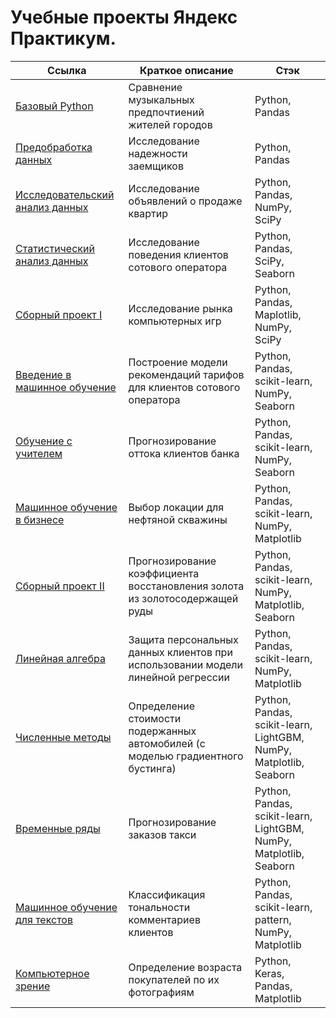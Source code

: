 # Учебные проекты Яндекс Практикум.

| Ссылка   | Краткое описание | Стэк |
|----------|----------|----------|
| [Базовый Python](https://github.com/alashkov83/Yandex_practicum_projects/tree/main/%D0%91%D0%B0%D0%B7%D0%BE%D0%B2%D1%8B%D0%B9_%D0%9F%D0%B0%D0%B9%D1%82%D0%BE%D0%BD) | Сравнение музыкальных предпочтиений жителей городов | Python, Pandas |
| [Предобработка данных](https://github.com/alashkov83/Yandex_practicum_projects/tree/main/%D0%91%D0%B0%D0%B7%D0%BE%D0%B2%D1%8B%D0%B9_%D0%9F%D0%B0%D0%B9%D1%82%D0%BE%D0%BD) | Исследование надежности заемщиков  | Python, Pandas |
| [Исследовательский анализ данных](https://github.com/alashkov83/Yandex_practicum_projects/tree/main/%D0%98%D1%81%D1%81%D0%BB%D0%B5%D0%B4%D0%BE%D0%B2%D0%B0%D1%82%D0%B5%D0%BB%D1%8C%D1%81%D0%BA%D0%B8%D0%B9_%D0%B0%D0%BD%D0%B0%D0%BB%D0%B8%D0%B7_%D0%B4%D0%B0%D0%BD%D0%BD%D1%8B%D1%85) | Исследование объявлений о продаже квартир | Python, Pandas, NumPy, SciPy |
| [Статистический анализ данных](https://github.com/alashkov83/Yandex_practicum_projects/tree/main/%D0%A1%D1%82%D0%B0%D1%82%D0%B8%D1%81%D1%82%D0%B8%D1%87%D0%B5%D1%81%D0%BA%D0%B8%D0%B9_%D0%B0%D0%BD%D0%B0%D0%BB%D0%B8%D0%B7_%D0%B4%D0%B0%D0%BD%D0%BD%D1%8B%D1%85) | Исследование поведения клиентов сотового оператора | Python, Pandas, SciPy, Seaborn |
| [Сборный проект I](https://github.com/alashkov83/Yandex_practicum_projects/tree/main/%D0%A1%D0%B1%D0%BE%D1%80%D0%BD%D1%8B%D0%B9_%D0%BF%D1%80%D0%BE%D0%B5%D0%BA%D1%82_1) | Исследование рынка компьютерных игр | Python, Pandas, Maplotlib, NumPy, SciPy |
| [Введение в машинное обучение](https://github.com/alashkov83/Yandex_practicum_projects/tree/main/%D0%92%D0%B2%D0%B5%D0%B4%D0%B5%D0%BD%D0%B8%D0%B5_%D0%B2_%D0%BC%D0%B0%D1%88%D0%B8%D0%BD%D0%BD%D0%BE%D0%B5_%D0%BE%D0%B1%D1%83%D1%87%D0%B5%D0%BD%D0%B8%D0%B5) | Построение модели рекомендаций тарифов для клиентов сотового оператора | Python, Pandas, scikit-learn, NumPy, Seaborn |
| [Обучение с учителем](https://github.com/alashkov83/Yandex_practicum_projects/tree/main/%D0%9E%D0%B1%D1%83%D1%87%D0%B5%D0%BD%D0%B8%D0%B5_%D1%81_%D1%83%D1%87%D0%B8%D1%82%D0%B5%D0%BB%D0%B5%D0%BC) | Прогнозирование оттока клиентов банка | Python, Pandas, scikit-learn, NumPy, Seaborn |
| [Машинное обучение в бизнесе](https://github.com/alashkov83/Yandex_practicum_projects/tree/main/%D0%9C%D0%B0%D1%88%D0%B8%D0%BD%D0%BD%D0%BE%D0%B5_%D0%BE%D0%B1%D1%83%D1%87%D0%B5%D0%BD%D0%B8%D0%B5_%D0%B2_%D0%B1%D0%B8%D0%B7%D0%BD%D0%B5%D1%81%D0%B5) | Выбор локации для нефтяной скважины |  Python, Pandas, scikit-learn, NumPy, Matplotlib |
| [Сборный проект II](https://github.com/alashkov83/Yandex_practicum_projects/tree/main/%D0%A1%D0%B1%D0%BE%D1%80%D0%BD%D1%8B%D0%B9_%D0%BF%D1%80%D0%BE%D0%B5%D0%BA%D1%82_2) | Прогнозирование коэффициента восстановления золота из золотосодержащей руды | Python, Pandas, scikit-learn, NumPy, Matplotlib, Seaborn |
| [Линейная алгебра](https://github.com/alashkov83/Yandex_practicum_projects/tree/main/%D0%9B%D0%B8%D0%BD%D0%B5%D0%B9%D0%BD%D0%B0%D1%8F_%D0%B0%D0%BB%D0%B3%D0%B5%D0%B1%D1%80%D0%B0) | Защита персональных данных клиентов при использовании модели линейной регрессии | Python, Pandas, scikit-learn, NumPy, Matplotlib |
| [Численные методы](https://github.com/alashkov83/Yandex_practicum_projects/tree/main/%D0%A7%D0%B8%D1%81%D0%BB%D0%B5%D0%BD%D0%BD%D1%8B%D0%B5_%D0%BC%D0%B5%D1%82%D0%BE%D0%B4%D1%8B) | Определение стоимости подержанных автомобилей (с моделью градиентного бустинга) | Python, Pandas, scikit-learn, LightGBM, NumPy, Matplotlib, Seaborn |
| [Временные ряды](https://github.com/alashkov83/Yandex_practicum_projects/tree/main/%D0%92%D1%80%D0%B5%D0%BC%D0%B5%D0%BD%D0%BD%D1%8B%D0%B5_%D1%80%D1%8F%D0%B4%D1%8B) | Прогнозирование заказов такси | Python, Pandas, scikit-learn, LightGBM, NumPy, Matplotlib, Seaborn |
| [Машинное обучение для текстов](https://github.com/alashkov83/Yandex_practicum_projects/tree/main/%D0%9C%D0%B0%D1%88%D0%B8%D0%BD%D0%BD%D0%BE%D0%B5_%D0%BE%D0%B1%D1%83%D1%87%D0%B5%D0%BD%D0%B8%D0%B5_%D0%B4%D0%BB%D1%8F_%D1%82%D0%B5%D0%BA%D1%81%D1%82%D0%BE%D0%B2) | Классификация тональности комментариев клиентов | Python, Pandas, scikit-learn, pattern, NumPy, Matplotlib |
| [Компьютерное зрение](https://github.com/alashkov83/Yandex_practicum_projects/tree/main/%D0%9A%D0%BE%D0%BC%D0%BF%D1%8C%D1%8E%D1%82%D0%B5%D1%80%D0%BD%D0%BE%D0%B5_%D0%B7%D1%80%D0%B5%D0%BD%D0%B8%D0%B5) | Определение возраста покупателей по их фотографиям | Python, Keras, Pandas, Matplotlib |

